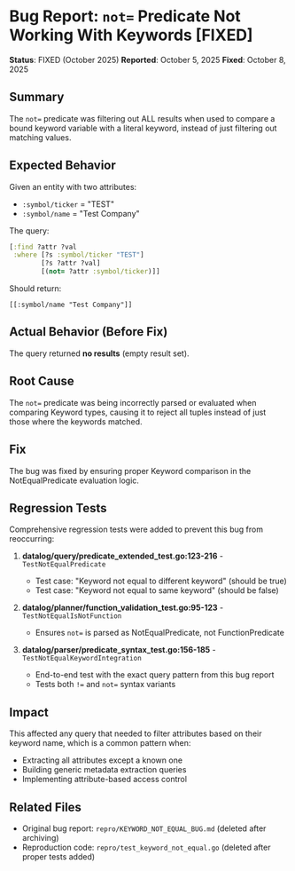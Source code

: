 # Bug Report: `not=` Predicate Not Working With Keywords [FIXED]

**Status**: FIXED (October 2025)
**Reported**: October 5, 2025
**Fixed**: October 8, 2025

## Summary

The `not=` predicate was filtering out ALL results when used to compare a bound keyword variable with a literal keyword, instead of just filtering out matching values.

## Expected Behavior

Given an entity with two attributes:
- `:symbol/ticker` = "TEST"
- `:symbol/name` = "Test Company"

The query:
```clojure
[:find ?attr ?val
 :where [?s :symbol/ticker "TEST"]
        [?s ?attr ?val]
        [(not= ?attr :symbol/ticker)]]
```

Should return:
```
[[:symbol/name "Test Company"]]
```

## Actual Behavior (Before Fix)

The query returned **no results** (empty result set).

## Root Cause

The `not=` predicate was being incorrectly parsed or evaluated when comparing Keyword types, causing it to reject all tuples instead of just those where the keywords matched.

## Fix

The bug was fixed by ensuring proper Keyword comparison in the NotEqualPredicate evaluation logic.

## Regression Tests

Comprehensive regression tests were added to prevent this bug from reoccurring:

1. **datalog/query/predicate_extended_test.go:123-216** - `TestNotEqualPredicate`
   - Test case: "Keyword not equal to different keyword" (should be true)
   - Test case: "Keyword not equal to same keyword" (should be false)

2. **datalog/planner/function_validation_test.go:95-123** - `TestNotEqualIsNotFunction`
   - Ensures `not=` is parsed as NotEqualPredicate, not FunctionPredicate

3. **datalog/parser/predicate_syntax_test.go:156-185** - `TestNotEqualKeywordIntegration`
   - End-to-end test with the exact query pattern from this bug report
   - Tests both `!=` and `not=` syntax variants

## Impact

This affected any query that needed to filter attributes based on their keyword name, which is a common pattern when:
- Extracting all attributes except a known one
- Building generic metadata extraction queries
- Implementing attribute-based access control

## Related Files

- Original bug report: `repro/KEYWORD_NOT_EQUAL_BUG.md` (deleted after archiving)
- Reproduction code: `repro/test_keyword_not_equal.go` (deleted after proper tests added)
